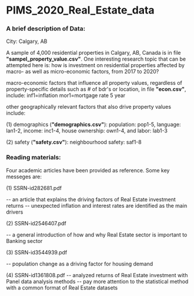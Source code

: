 # PIMS_2020_Real_Estate_data

<h3>A brief description of Data:</h3>

City: Calgary, AB

A sample of 4,000 residential properties in Calgary, AB, Canada is in file <b>"sampel_property_value.csv"</b>. One interesting research topic that can be attempted here is: how is investment on residential properties affected by macro- as well as micro-economic factors, from 2017 to 2020?


macro-economic factors that influence all property values, regardless of property-specific details such as # of bdr's or location, in file <b>"econ.csv"</b>, include:
	inf1=inflation
	mor1=mortgage rate 5 year


other geographically relevant factors that also drive property values include:

(1) demographics (<b>"demographics.csv"</b>): population: pop1-5, language: lan1-2, income: inc1-4, house ownership: own1-4, and labor: lab1-3

(2) safety (<b>"safety.csv"</b>): neighbourhood safety: saf1-8




<h3>Reading materials:</h3>

Four academic articles have been provided as reference. Some key messeges are:

(1) SSRN-id282681.pdf

-- an article that explains the driving factors of Real Estate investment returns
-- unexpected inflation and interest rates are identified as the main drivers


(2) SSRN-id2546407.pdf

-- a general introduction of how and why Real Estate sector is important to Banking sector

(3) SSRN-id3544939.pdf

-- population change as a driving factor for housing demand 


(4) SSRN-id1361808.pdf
-- analyzed returns of Real Estate investment with Panel data analysis methods
-- pay more attention to the statistical method with a common format of Real Estate datasets
